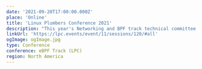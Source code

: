 ```yaml
---
date: '2021-09-20T17:00:00.000Z'
place: 'Online'
title: 'Linux Plumbers Conference 2021'
description: "This year's Networking and BPF track technical committee is comprised of: David S. Miller, Jakub Kicinski, Eric Dumazet, Alexei Starovoitov, Daniel Borkmann, and Andrii Nakryiko."
linkUrl: 'https://lpc.events/event/11/sessions/120/#all'
ogImage: ogImage.jpg
type: Conference
conference: eBPF Track (LPC)
region: North America
---
```

